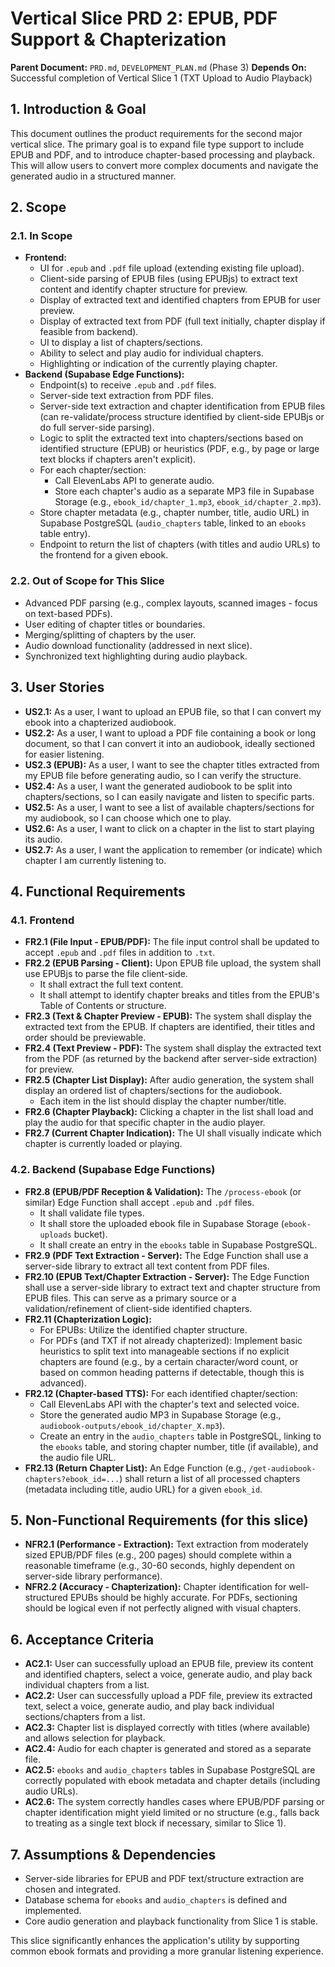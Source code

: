 # Vertical Slice PRD 2: EPUB, PDF Support & Chapterization

**Parent Document:** `PRD.md`, `DEVELOPMENT_PLAN.md` (Phase 3)
**Depends On:** Successful completion of Vertical Slice 1 (TXT Upload to Audio Playback)

## 1. Introduction & Goal

This document outlines the product requirements for the second major vertical slice. The primary goal is to expand file type support to include EPUB and PDF, and to introduce chapter-based processing and playback. This will allow users to convert more complex documents and navigate the generated audio in a structured manner.

## 2. Scope

### 2.1. In Scope

- **Frontend:**
    - UI for `.epub` and `.pdf` file upload (extending existing file upload).
    - Client-side parsing of EPUB files (using EPUBjs) to extract text content and identify chapter structure for preview.
    - Display of extracted text and identified chapters from EPUB for user preview.
    - Display of extracted text from PDF (full text initially, chapter display if feasible from backend).
    - UI to display a list of chapters/sections.
    - Ability to select and play audio for individual chapters.
    - Highlighting or indication of the currently playing chapter.
- **Backend (Supabase Edge Functions):**
    - Endpoint(s) to receive `.epub` and `.pdf` files.
    - Server-side text extraction from PDF files.
    - Server-side text extraction and chapter identification from EPUB files (can re-validate/process structure identified by client-side EPUBjs or do full server-side parsing).
    - Logic to split the extracted text into chapters/sections based on identified structure (EPUB) or heuristics (PDF, e.g., by page or large text blocks if chapters aren't explicit).
    - For each chapter/section:
        - Call ElevenLabs API to generate audio.
        - Store each chapter's audio as a separate MP3 file in Supabase Storage (e.g., `ebook_id/chapter_1.mp3`, `ebook_id/chapter_2.mp3`).
    - Store chapter metadata (e.g., chapter number, title, audio URL) in Supabase PostgreSQL (`audio_chapters` table, linked to an `ebooks` table entry).
    - Endpoint to return the list of chapters (with titles and audio URLs) to the frontend for a given ebook.

### 2.2. Out of Scope for This Slice

- Advanced PDF parsing (e.g., complex layouts, scanned images - focus on text-based PDFs).
- User editing of chapter titles or boundaries.
- Merging/splitting of chapters by the user.
- Audio download functionality (addressed in next slice).
- Synchronized text highlighting during audio playback.

## 3. User Stories

- **US2.1:** As a user, I want to upload an EPUB file, so that I can convert my ebook into a chapterized audiobook.
- **US2.2:** As a user, I want to upload a PDF file containing a book or long document, so that I can convert it into an audiobook, ideally sectioned for easier listening.
- **US2.3 (EPUB):** As a user, I want to see the chapter titles extracted from my EPUB file before generating audio, so I can verify the structure.
- **US2.4:** As a user, I want the generated audiobook to be split into chapters/sections, so I can easily navigate and listen to specific parts.
- **US2.5:** As a user, I want to see a list of available chapters/sections for my audiobook, so I can choose which one to play.
- **US2.6:** As a user, I want to click on a chapter in the list to start playing its audio.
- **US2.7:** As a user, I want the application to remember (or indicate) which chapter I am currently listening to.

## 4. Functional Requirements

### 4.1. Frontend

- **FR2.1 (File Input - EPUB/PDF):** The file input control shall be updated to accept `.epub` and `.pdf` files in addition to `.txt`.
- **FR2.2 (EPUB Parsing - Client):** Upon EPUB file upload, the system shall use EPUBjs to parse the file client-side.
    - It shall extract the full text content.
    - It shall attempt to identify chapter breaks and titles from the EPUB's Table of Contents or structure.
- **FR2.3 (Text & Chapter Preview - EPUB):** The system shall display the extracted text from the EPUB. If chapters are identified, their titles and order should be previewable.
- **FR2.4 (Text Preview - PDF):** The system shall display the extracted text from the PDF (as returned by the backend after server-side extraction) for preview.
- **FR2.5 (Chapter List Display):** After audio generation, the system shall display an ordered list of chapters/sections for the audiobook.
    - Each item in the list should display the chapter number/title.
- **FR2.6 (Chapter Playback):** Clicking a chapter in the list shall load and play the audio for that specific chapter in the audio player.
- **FR2.7 (Current Chapter Indication):** The UI shall visually indicate which chapter is currently loaded or playing.

### 4.2. Backend (Supabase Edge Functions)

- **FR2.8 (EPUB/PDF Reception & Validation):** The `/process-ebook` (or similar) Edge Function shall accept `.epub` and `.pdf` files.
    - It shall validate file types.
    - It shall store the uploaded ebook file in Supabase Storage (`ebook-uploads` bucket).
    - It shall create an entry in the `ebooks` table in Supabase PostgreSQL.
- **FR2.9 (PDF Text Extraction - Server):** The Edge Function shall use a server-side library to extract all text content from PDF files.
- **FR2.10 (EPUB Text/Chapter Extraction - Server):** The Edge Function shall use a server-side library to extract text and chapter structure from EPUB files. This can serve as a primary source or a validation/refinement of client-side identified chapters.
- **FR2.11 (Chapterization Logic):**
    - For EPUBs: Utilize the identified chapter structure.
    - For PDFs (and TXT if not already chapterized): Implement basic heuristics to split text into manageable sections if no explicit chapters are found (e.g., by a certain character/word count, or based on common heading patterns if detectable, though this is advanced).
- **FR2.12 (Chapter-based TTS):** For each identified chapter/section:
    - Call ElevenLabs API with the chapter's text and selected voice.
    - Store the generated audio MP3 in Supabase Storage (e.g., `audiobook-outputs/ebook_id/chapter_X.mp3`).
    - Create an entry in the `audio_chapters` table in PostgreSQL, linking to the `ebooks` table, and storing chapter number, title (if available), and the audio file URL.
- **FR2.13 (Return Chapter List):** An Edge Function (e.g., `/get-audiobook-chapters?ebook_id=...`) shall return a list of all processed chapters (metadata including title, audio URL) for a given `ebook_id`.

## 5. Non-Functional Requirements (for this slice)

- **NFR2.1 (Performance - Extraction):** Text extraction from moderately sized EPUB/PDF files (e.g., 200 pages) should complete within a reasonable timeframe (e.g., 30-60 seconds, highly dependent on server-side library performance).
- **NFR2.2 (Accuracy - Chapterization):** Chapter identification for well-structured EPUBs should be highly accurate. For PDFs, sectioning should be logical even if not perfectly aligned with visual chapters.

## 6. Acceptance Criteria

- **AC2.1:** User can successfully upload an EPUB file, preview its content and identified chapters, select a voice, generate audio, and play back individual chapters from a list.
- **AC2.2:** User can successfully upload a PDF file, preview its extracted text, select a voice, generate audio, and play back individual sections/chapters from a list.
- **AC2.3:** Chapter list is displayed correctly with titles (where available) and allows selection for playback.
- **AC2.4:** Audio for each chapter is generated and stored as a separate file.
- **AC2.5:** `ebooks` and `audio_chapters` tables in Supabase PostgreSQL are correctly populated with ebook metadata and chapter details (including audio URLs).
- **AC2.6:** The system correctly handles cases where EPUB/PDF parsing or chapter identification might yield limited or no structure (e.g., falls back to treating as a single text block if necessary, similar to Slice 1).

## 7. Assumptions & Dependencies

- Server-side libraries for EPUB and PDF text/structure extraction are chosen and integrated.
- Database schema for `ebooks` and `audio_chapters` is defined and implemented.
- Core audio generation and playback functionality from Slice 1 is stable.

This slice significantly enhances the application's utility by supporting common ebook formats and providing a more granular listening experience.
